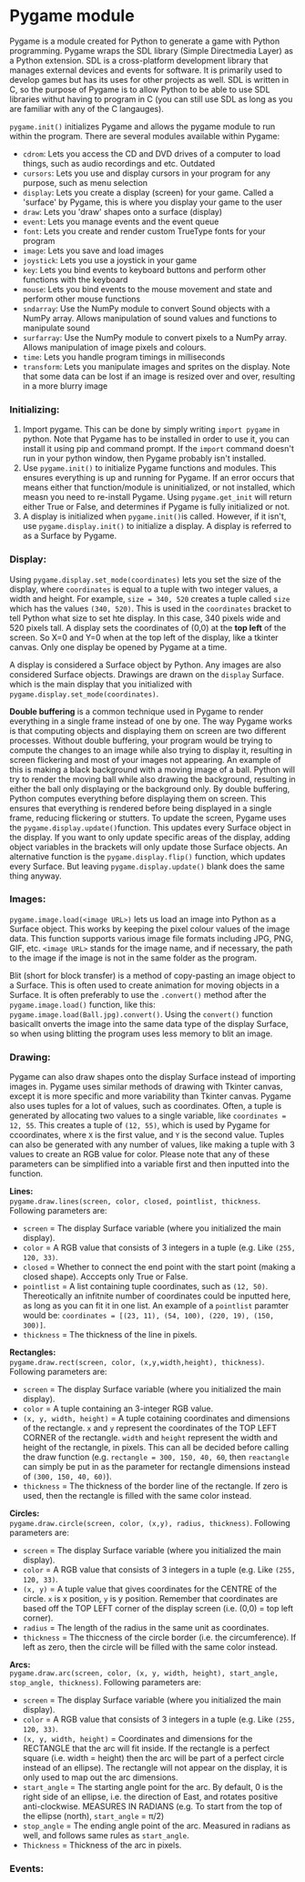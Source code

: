 # Pygame module

Pygame is a module created for Python to generate a game with Python programming. Pygame wraps the SDL library (Simple Directmedia Layer) as a Python extension. SDL is a cross-platform development library that manages external devices and events for software. It is primarily used to develop games but has its uses for other projects as well. SDL is written in C, so the purpose of Pygame is to allow Python to be able to use SDL libraries withut having to program in C (you can still use SDL as long as you are familiar with any of the C langauges).  

`pygame.init()` initializes Pygame and allows the pygame module to run within the program. There are several modules available within Pygame:
- `cdrom`: Lets you access the CD and DVD drives of a computer to load things, such as audio recordings and etc. Outdated  
- `cursors`: Lets you use and display cursors in your program for any purpose, such as menu selection  
- `display`: Lets you create a display (screen) for your game. Called a 'surface' by Pygame, this is where you display your game to the user  
- `draw`: Lets you 'draw' shapes onto a surface (display)  
- `event`: Lets you manage events and the event queue    
- `font`: Lets you create and render custom TrueType fonts for your program  
- `image`: Lets you save and load images  
- `joystick`: Lets you use a joystick in your game  
- `key`: Lets you bind events to keyboard buttons and perform other functions with the keyboard  
- `mouse`: Lets you bind events to the mouse movement and state and perform other mouse functions  
- `sndarray`: Use the NumPy module to convert Sound objects with a NumPy array. Allows manipulation of sound values and functions to manipulate sound  
- `surfarray`: Use the NumPy module to convert pixels to a NumPy array. Allows manipulation of image pixels and colours.  
- `time`: Lets you handle program timings in milliseconds  
- `transform`: Lets you manipulate images and sprites on the display. Note that some data can be lost if an image is resized over and over, resulting in a more blurry image  

### Initializing:  
1. Import pygame. This can be done by simply writing `import pygame` in python. Note that Pygame has to be installed in order to use it, you can install it using pip and command prompt. If the `import` command doesn't run in your python window, then Pygame probably isn't installed.  
2. Use `pygame.init()` to initialize Pygame functions and modules. This ensures everything is up and running for Pygame. If an error occurs that means either that function/module is uninitialized, or not installed, which measn you need to re-install Pygame. Using `pygame.get_init` will return either True or False, and determines if Pygame is fully initialized or not.  
3. A display is initialized when `pygame.init()`is called. However, if it isn't, use `pygame.display.init()` to initialize a display. A display is referred to as a Surface by Pygame.  

### Display:  
Using `pygame.display.set_mode(coordinates)` lets you set the size of the display, where `coordinates` is equal to a tuple with two integer values, a width and height. For example, `size = 340, 520` creates a tuple called `size` which has the values `(340, 520)`. This is used in the `coordinates` bracket to tell Python what size to set hte display. In this case, 340 pixels wide and 520 pixels tall. A display sets the coordinates of (0,0) at the **top left** of the screen. So X=0 and Y=0 when at the top left of the display, like a tkinter canvas. Only one display be opened by Pygame at a time.  

A display is considered a Surface object by Python. Any images are also considered Surface objects. Drawings are drawn on the `display` Surface. which is the main display that you initialized with `pygame.display.set_mode(coordinates)`.

**Double buffering** is a common technique used in Pygame to render everything in a single frame instead of one by one. The way Pygame works is that computing objects and displaying them on screen are two different processes. Without double buffering, your program would be trying to compute the changes to an image while also trying to display it, resulting in screen flickering and most of your images not appearing. An example of this is making a black background with a moving image of a ball. Python will try to render the moving ball while also drawing the background, resulting in either the ball only displaying or the background only. By double buffering, Python computes everything before displaying them on screen. This ensures that everything is rendered before being displayed in a single frame, reducing flickering or stutters. To update the screen, Pygame uses the `pygame.display.update()`function. This updates every Surface object in the display. If you want to only update specific areas of the display, adding object variables  in the brackets will only update those Surface objects. An alternative function is the `pygame.display.flip()` function, which updates every Surface. But leaving `pygame.display.update()` blank does the same thing anyway. 

### Images:  
`pygame.image.load(<image URL>)` lets us load an image into Python as a Surface object. This works by keeping the pixel colour values of the image data. This function supports various image file formats including JPG, PNG, GIF, etc. `<image URL>` stands for the image name, and if necessary, the path to the image if the image is not in the same folder as the program. 

Blit (short for block transfer) is a method of copy-pasting an image object to a Surface. This is often used to create animation for moving objects in a Surface. It is often preferably to use the `.convert()` method after the `pygame.image.load()` function, like this: `pygame.image.load(Ball.jpg).convert()`. Using the `convert()` function basicallt onverts the image into the same data type of the display Surface, so when using blitting the program uses less memory to blit an image.

### Drawing:  
Pygame can also draw shapes onto the display Surface instead of importing images in. Pygame uses similar methods of drawing with Tkinter canvas, except it is more specific and more variability than Tkinter canvas. Pygame also uses tuples for a lot of values, such as coordinates. Often, a tuple is generated by allocating two values to a single variable, like `coordinates = 12, 55`. This creates a tuple of `(12, 55)`, which is used by Pygame for ccoordinates, where `X` is the first value, and `Y` is the second value. Tuples can also be generated with any number of values, like making a tuple with 3 values to create an RGB value for color. Please note that any of these parameters can be simplified into a variable first and then inputted into the function.

**Lines:**  
`pygame.draw.lines(screen, color, closed, pointlist, thickness`. Following parameters are:
- `screen` = The display Surface variable (where you initialized the main display). 
- `color` = A RGB value that consists of 3 integers in a tuple (e.g. Like `(255, 120, 33)`. 
- `closed` = Whether to connect the end point with the start point (making a closed shape). Acccepts only True or False.  
- `pointlist` = A list containing tuple coordinates, such as `(12, 50)`. Thereotically an infitnite number of coordinates could be inputted here, as long as you can fit it in one list. An example of a `pointlist` paramter would be: `coordinates = [(23, 11), (54, 100), (220, 19), (150, 300)]`.  
- `thickness` = The thickness of the line in pixels.

**Rectangles:**  
`pygame.draw.rect(screen, color, (x,y,width,height), thickness)`. Following parameters are: 
- `screen` = The display Surface variable (where you initialized the main display).
-  `color` = A tuple containing an 3-integer RGB value.
-  `(x, y, width, height)` = A tuple cotaining coordinates and dimensions of the rectangle. `x` and `y` represent the coordinates of the TOP LEFT CORNER of the rectangle. `width` and `height` represent the width and height of the rectangle, in pixels. This can all be decided before calling the draw function (e.g. `rectangle = 300, 150, 40, 60`, then `reactangle` can simply be put in as the parameter for rectangle dimensions instead of `(300, 150, 40, 60)`).
-  `thickness` = The thickness of the border line of the rectangle. If zero is used, then the rectangle is filled with the same color instead.

**Circles:**  
`pygame.draw.circle(screen, color, (x,y), radius, thickness)`. Following parameters are:  
- `screen` = The display Surface variable (where you initialized the main display). 
- `color` = A RGB value that consists of 3 integers in a tuple (e.g. Like `(255, 120, 33)`.
- `(x, y)` = A tuple value that gives coordinates for the CENTRE of the circle. `x` is x position, `y` is y position. Remember that coordinates are based off the TOP LEFT corner of the display screen (i.e. (0,0) = top left corner).
- `radius` = The length of the radius in the same unit as coordinates.
- `thickness` = The thiccness of the circle border (i.e. the circumference). If left as zero, then the circle will be filled with the same color instead.

**Arcs:**  
`pygame.draw.arc(screen, color, (x, y, width, height), start_angle, stop_angle, thickness)`. Following parameters are:  
- `screen` = The display Surface variable (where you initialized the main display). 
- `color` = A RGB value that consists of 3 integers in a tuple (e.g. Like `(255, 120, 33)`.
- `(x, y, width, height)` = Coordinates and dimensions for the RECTANGLE that the arc will fit inside. If the rectangle is a perfect square (i.e. width = height) then the arc will be part of a perfect circle instead of an ellipse). The rectangle will not appear on the display, it is only used to map out the arc dimensions.
- `start_angle` = The starting angle point for the arc. By default, 0 is the right side of an ellipse, i.e. the direction of East, and rotates positive anti-clockwise. MEASURES IN RADIANS (e.g. To start from the top of the ellipse (north), `start_angle` = π/2)
- `stop_angle` = The ending angle point of the arc. Measured in radians as well, and follows same rules as `start_angle`.
- `Thickness` = Thickness of the arc in pixels.



### Events:  


